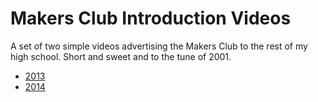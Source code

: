 Makers Club Introduction Videos
===

A set of two simple videos advertising the Makers Club to the rest of my high school. Short and sweet and to the tune of 2001.

* [2013](http://youtu.be/awtUx81Rdao)
* [2014](https://vimeo.com/109531114)